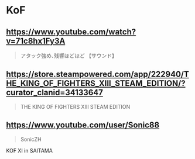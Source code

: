 # KoF

## https://www.youtube.com/watch?v=71c8hx1Fy3A  

> アタック強め､残響ほどほど 【サウンド】

## https://store.steampowered.com/app/222940/THE_KING_OF_FIGHTERS_XIII_STEAM_EDITION/?curator_clanid=34133647

> THE KING OF FIGHTERS XIII STEAM EDITION

## https://www.youtube.com/user/Sonic88

> SonicZH

KOF XI in SAITAMA
